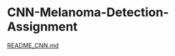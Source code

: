 # CNN-Melanoma-Detection-Assignment



[README_CNN.md](https://github.com/abhikgupt/CNN-Melanoma-Detection-Assignment/files/10836277/README_CNN.md)
